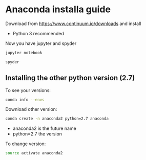 # Anaconda installa guide

Download from https://www.continuum.io/downloads and install
 - Python 3 recommended

Now you have jupyter and spyder

 ```bash
jupyter notebook

spyder
```

## Installing the other python version (2.7)

To see your versions:

 ```bash
conda info --envs
```

Download other version:

 ```bash
conda create -n anaconda2 python=2.7 anaconda
```

 - anaconda2 is the future name
 - python=2.7 the version
 
To change version:

 ```bash
source activate anaconda2
```
